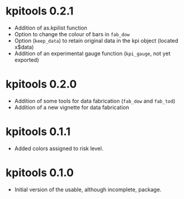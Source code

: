 # kpitools 0.2.1

* Addition of as.kpilist function
* Option to change the colour of bars in `fab_dow`
* Option (`keep_data`) to retain original data in the kpi object (located x$data)
* Addition of an experimental gauge function (`kpi_gauge`, not yet exported)

# kpitools 0.2.0

* Addition of some tools for data fabrication (`fab_dow` and `fab_tod`)
* Addition of a new vignette for data fabrication 

# kpitools 0.1.1

* Added colors assigned to risk level. 

# kpitools 0.1.0

* Initial version of the usable, although incomplete, package.
